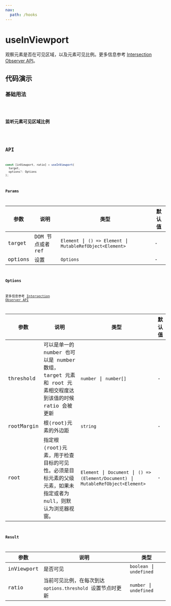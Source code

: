 ```yaml
---
nav:
  path: /hooks
---
```


# useInViewport

观察元素是否在可见区域，以及元素可见比例。更多信息参考 [Intersection Observer API](https://developer.mozilla.org/zh-CN/docs/Web/API/Intersection_Observer_API)。

## 代码演示

### 基础用法

<code src="./demo/demo1.tsx" />

### 监听元素可见区域比例

<code src="./demo/demo2.tsx" />

## API

```typescript
const [inViewport, ratio] = useInViewport(
  target, 
  options?: Options
);
```

### Params

| 参数    | 说明             | 类型                                                        | 默认值 |
|---------|------------------|-------------------------------------------------------------|--------|
| target  | DOM 节点或者 ref | `Element` \| `() => Element` \| `MutableRefObject<Element>` | -      |
| options | 设置             | `Options`                                                   | -      |

### Options

更多信息参考 [Intersection Observer API](https://developer.mozilla.org/zh-CN/docs/Web/API/Intersection_Observer_API)

| 参数       | 说明                                                                                                         | 类型                                                                                 | 默认值 |
|------------|--------------------------------------------------------------------------------------------------------------|--------------------------------------------------------------------------------------|--------|
| threshold  | 可以是单一的 number 也可以是 number 数组，target 元素和 root 元素相交程度达到该值的时候 ratio 会被更新       | `number` \| `number[]`                                                               | -      |
| rootMargin | 根(root)元素的外边距                                                                                         | `string`                                                                             | -      |
| root       | 指定根(root)元素，用于检查目标的可见性。必须是目标元素的父级元素，如果未指定或者为null，则默认为浏览器视窗。 | `Element` \| `Document` \| `() => (Element/Document)` \| `MutableRefObject<Element>` | -      |

### Result

| 参数       | 说明                                                        | 类型                     |
|------------|-------------------------------------------------------------|--------------------------|
| inViewport | 是否可见                                                    | `boolean` \| `undefined` |
| ratio      | 当前可见比例，在每次到达 `options.threshold` 设置节点时更新 | `number` \| `undefined`  |
